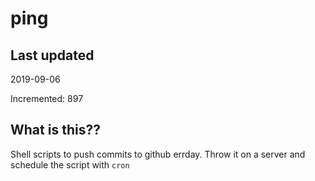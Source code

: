 # ping

## Last updated
2019-09-06

Incremented: 897

## What is this??
Shell scripts to push commits to github errday. Throw it on a server and schedule the script with `cron`
